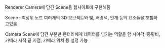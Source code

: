 Renderer
Camera에 담긴 Scene을 웹사이트에 구현해줌

Scene : 최상위 노드
여러개의 3D 오브젝트와 빛, 배경색, 안개 등의 요소들을 포함하고있음

Camera
Scene에 담긴 부분만 렌더러에게 데이터를 넘기는 역할을 함
시야각, 종횡비, 카메라 시작 끝 지점, 카메라 위치 등 설정 가능
